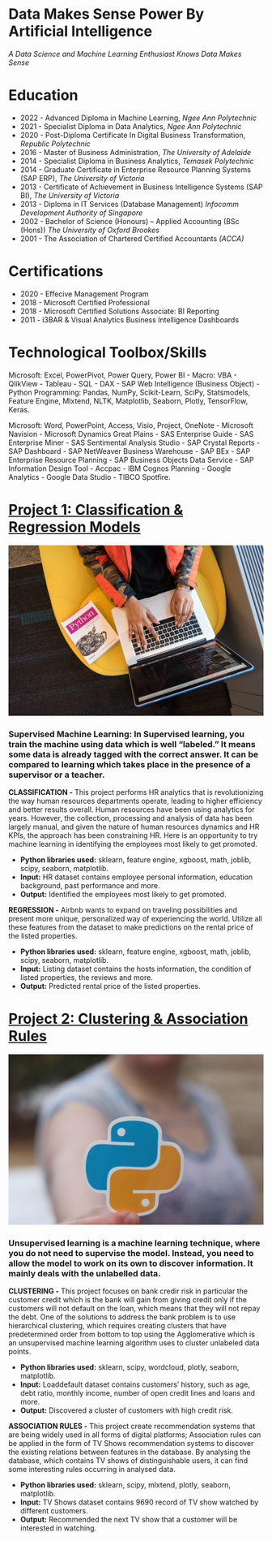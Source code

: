 # Data Makes Sense Power By Artificial Intelligence
*A Data Science and Machine Learning Enthusiast Knows Data Makes Sense*

# Education
* 2022 - Advanced Diploma in Machine Learning, *Ngee Ann Polytechnic*
* 2021 - Specialist Diploma in Data Analytics, *Ngee Ann Polytechnic*
* 2020 - Post-Diploma Certificate In Digital Business Transformation, *Republic Polytechnic*
* 2016 - Master of Business Administration, *The University of Adelaide*
* 2014 - Specialist Diploma in Business Analytics, *Temasek Polytechnic*
* 2014 - Graduate Certificate in Enterprise Resource Planning Systems (SAP ERP), *The University of Victoria*
* 2013 - Certificate of Achievement in Business Intelligence Systems (SAP BI), *The University of Victoria*
* 2013 - Diploma in IT Services (Database Management) *Infocomm Development Authority of Singapore*
* 2002 - Bachelor of Science (Honours) – Applied Accounting (BSc (Hons)) *The University of Oxford Brookes*
* 2001 - The Association of Chartered Certified Accountants *(ACCA)*

# Certifications
* 2020 - Effecive Management Program 
* 2018 - Microsoft Certified Professional 
* 2018 - Microsoft Certified Solutions Associate: BI Reporting 
* 2011 - i3BAR & Visual Analytics Business Intelligence Dashboards

# Technological Toolbox/Skills

Microsoft: Excel, PowerPivot, Power Query, Power BI - Macro: VBA - QlikView - Tableau - SQL - DAX - SAP Web Intelligence (Business Object) - Python Programming: Pandas, NumPy, Scikit-Learn, SciPy, Statsmodels, Feature Engine, Mlxtend, NLTK, Matplotlib, Seaborn, Plotly, TensorFlow, Keras.

Microsoft: Word, PowerPoint, Access, Visio, Project, OneNote - Microsoft Navision - Microsoft Dynamics Great Plains - SAS Enterprise Guide - SAS Enterprise Miner - SAS Sentimental Analysis Studio - SAP Crystal Reports - SAP Dashboard - SAP NetWeaver Business Warehouse - SAP BEx - SAP Enterprise Resource Planning - SAP Business Objects Data Service - SAP Information Design Tool - Accpac - IBM Cognos Planning - Google Analytics - Google Data Studio - TIBCO Spotfire.

# [Project 1: Classification & Regression Models](https://github.com/wiltacca/Portfolio/blob/main/Classification_%26_Regression_Models.ipynb)
![alt text](python_coding.jpg)

### Supervised Machine Learning: In Supervised learning, you train the machine using data which is well “labeled.” It means some data is already tagged with the correct answer. It can be compared to learning which takes place in the presence of a supervisor or a teacher.

**CLASSIFICATION -** This project performs HR analytics that is revolutionizing the way human resources departments operate, leading to higher efficiency and better results overall. Human resources have been using analytics for years. However, the collection, processing and analysis of data has been largely manual, and given the nature of human resources dynamics and HR KPIs, the approach has been constraining HR. Here is an opportunity to try machine learning in identifying the employees most likely to get promoted.

* **Python libraries used:** sklearn, feature engine, xgboost, math, joblib, scipy, seaborn, matplotlib.
* **Input:** HR dataset contains employee personal information, education background, past performance and more. 
* **Output:** Identified the employees most likely to get promoted.

**REGRESSION -** Airbnb wants to expand on traveling possibilities and present more unique, personalized way of experiencing the world. Utilize all these features from the dataset to make predictions on the rental price of the listed properties.

* **Python libraries used:** sklearn, feature engine, xgboost, math, joblib, scipy, seaborn, matplotlib.
* **Input:** Listing dataset contains the hosts information, the condition of listed properties, the reviews and more. 
* **Output:** Predicted rental price of the listed properties.

# [Project 2: Clustering & Association Rules](https://github.com/wiltacca/Portfolio/blob/main/Clustering_%26_Association_Rules.ipynb)
![alt text](python_coding01.jpg)

### Unsupervised learning is a machine learning technique, where you do not need to supervise the model. Instead, you need to allow the model to work on its own to discover information. It mainly deals with the unlabelled data.

**CLUSTERING -** This project focuses on bank credir risk in particular the customer credit which is the bank will gain from giving credit only if the customers will not default on the loan, which means that they will not repay the debt. One of the solutions to address the bank problem is to use hierarchical clustering, which requires creating clusters that have predetermined order from bottom to top using the Agglomerative which is an unsupervised machine learning algorithm uses to cluster unlabeled data points.

* **Python libraries used:** sklearn, scipy, wordcloud, plotly, seaborn, matplotlib.
* **Input:** Loaddefault dataset contains customers’ history, such as age, debt ratio, monthly income, number of open credit lines and loans and more.
* **Output:** Discovered a cluster of customers with high credit risk.

**ASSOCIATION RULES -** This project create recommendation systems that are being widely used in all forms of digital platforms; Association rules can be applied in the form of TV Shows recommendation systems to discover the existing relations between features in the database.  By analysing the database, which contains TV shows of distinguishable users, it can find some interesting rules occurring in analysed data.

* **Python libraries used:**  sklearn, scipy, mlxtend, plotly, seaborn, matplotlib.
* **Input:** TV Shows dataset contains 9690 record of TV show watched by different customers.
* **Output:** Recommended the next TV show that a customer will be interested in watching. 

